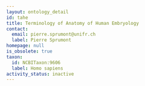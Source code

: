 ```yaml
---
layout: ontology_detail
id: tahe
title: Terminology of Anatomy of Human Embryology
contact:
  email: pierre.sprumont@unifr.ch
  label: Pierre Sprumont
homepage: null
is_obsolete: true
taxon:
  id: NCBITaxon:9606
  label: Homo sapiens
activity_status: inactive
---
```

